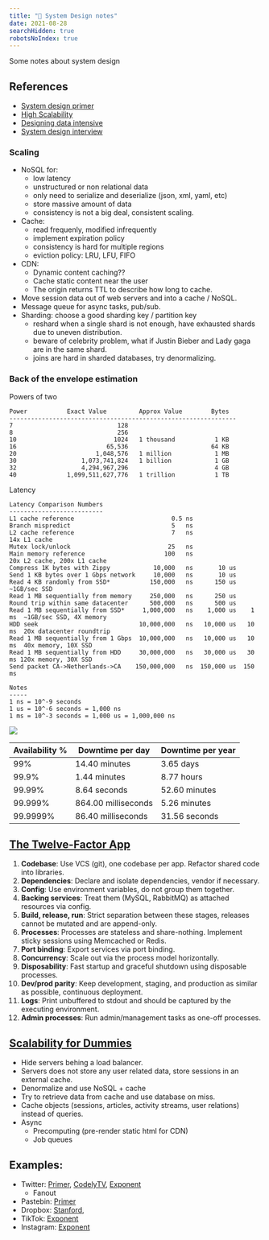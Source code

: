 ```yaml
---
title: "📝 System Design notes"
date: 2021-08-28
searchHidden: true
robotsNoIndex: true
---
```


Some notes about system design

<!--more-->

## References

- [System design primer](https://github.com/donnemartin/system-design-primer)
- [High Scalability](http://highscalability.squarespace.com/blog/category/example)
- [Designing data intensive](https://www.goodreads.com/book/show/23463279-designing-data-intensive-applications?ref=nav_sb_ss_1_15)
- [System design interview](https://www.goodreads.com/book/show/54109255-system-design-interview-an-insider-s-guide)

### Scaling

- NoSQL for:
  - low latency
  - unstructured or non relational data
  - only need to serialize and deserialize (json, xml, yaml, etc)
  - store massive amount of data
  - consistency is not a big deal, consistent scaling.
- Cache:
  - read frequenly, modified infrequently
  - implement expiration policy
  - consistency is hard for multiple regions
  - eviction policy: LRU, LFU, FIFO
- CDN:
  - Dynamic content caching??
  - Cache static content near the user
  - The origin returns TTL to describe how long to cache.
- Move session data out of web servers and into a cache / NoSQL.
- Message queue for async tasks, pub/sub.
- Sharding: choose a good sharding key / partition key
  - reshard when a single shard is not enough, have exhausted shards due to uneven distribution.
  - beware of celebrity problem, what if Justin Bieber and Lady gaga are in the same shard.
  - joins are hard in sharded databases, try denormalizing.

### Back of the envelope estimation

Powers of two

```
Power           Exact Value         Approx Value        Bytes
---------------------------------------------------------------
7                             128
8                             256
10                           1024   1 thousand           1 KB
16                         65,536                       64 KB
20                      1,048,576   1 million            1 MB
30                  1,073,741,824   1 billion            1 GB
32                  4,294,967,296                        4 GB
40              1,099,511,627,776   1 trillion           1 TB
```

Latency

```
Latency Comparison Numbers
--------------------------
L1 cache reference                           0.5 ns
Branch mispredict                            5   ns
L2 cache reference                           7   ns                      14x L1 cache
Mutex lock/unlock                           25   ns
Main memory reference                      100   ns                      20x L2 cache, 200x L1 cache
Compress 1K bytes with Zippy            10,000   ns       10 us
Send 1 KB bytes over 1 Gbps network     10,000   ns       10 us
Read 4 KB randomly from SSD*           150,000   ns      150 us          ~1GB/sec SSD
Read 1 MB sequentially from memory     250,000   ns      250 us
Round trip within same datacenter      500,000   ns      500 us
Read 1 MB sequentially from SSD*     1,000,000   ns    1,000 us    1 ms  ~1GB/sec SSD, 4X memory
HDD seek                            10,000,000   ns   10,000 us   10 ms  20x datacenter roundtrip
Read 1 MB sequentially from 1 Gbps  10,000,000   ns   10,000 us   10 ms  40x memory, 10X SSD
Read 1 MB sequentially from HDD     30,000,000   ns   30,000 us   30 ms 120x memory, 30X SSD
Send packet CA->Netherlands->CA    150,000,000   ns  150,000 us  150 ms

Notes
-----
1 ns = 10^-9 seconds
1 us = 10^-6 seconds = 1,000 ns
1 ms = 10^-3 seconds = 1,000 us = 1,000,000 ns
```

![](https://camo.githubusercontent.com/77f72259e1eb58596b564d1ad823af1853bc60a3/687474703a2f2f692e696d6775722e636f6d2f6b307431652e706e67)

| Availability % | Downtime per day    | Downtime per year |
| -------------- | ------------------- | ----------------- |
| 99%            | 14.40 minutes       | 3.65 days         |
| 99.9%          | 1.44 minutes        | 8.77 hours        |
| 99.99%         | 8.64 seconds        | 52.60 minutes     |
| 99.999%        | 864.00 milliseconds | 5.26 minutes      |
| 99.9999%       | 86.40 milliseconds  | 31.56 seconds     |

## [The Twelve-Factor App](https://12factor.net/)

1. **Codebase**: Use VCS (git), one codebase per app. Refactor shared code into libraries.
2. **Dependencies**: Declare and isolate dependencies, vendor if necessary.
3. **Config**: Use environment variables, do not group them together.
4. **Backing services**: Treat them (MySQL, RabbitMQ) as attached resources via config.
5. **Build, release, run**: Strict separation between these stages, releases cannot be mutated and are append-only.
6. **Processes**: Processes are stateless and share-nothing. Implement sticky sessions using Memcached or Redis.
7. **Port binding**: Export services via port binding.
8. **Concurrency**: Scale out via the process model horizontally.
9. **Disposability**: Fast startup and graceful shutdown using disposable processes.
10. **Dev/prod parity**: Keep development, staging, and production as similar as possible, continuous deployment.
11. **Logs**: Print unbuffered to stdout and should be captured by the executing environment.
12. **Admin processes**: Run admin/management tasks as one-off processes.

## [Scalability for Dummies](https://www.lecloud.net/tagged/scalability)

- Hide servers behing a load balancer.
- Servers does not store any user related data, store sessions in an external cache.
- Denormalize and use NoSQL + cache
- Try to retrieve data from cache and use database on miss.
- Cache objects (sessions, articles, activity streams, user relations) instead of queries.
- Async
  - Precomputing (pre-render static html for CDN)
  - Job queues

## Examples:

- Twitter: [Primer](https://github.com/donnemartin/system-design-primer/blob/master/solutions/system_design/twitter/README.md), [CodelyTV](https://youtu.be/6o0usvW5bqY), [Exponent](https://youtu.be/QF8JNSoJD8E)
  - Fanout
- Pastebin: [Primer](https://github.com/donnemartin/system-design-primer/blob/master/solutions/system_design/pastebin/README.md)
- Dropbox: [Stanford](https://youtu.be/PE4gwstWhmc),
- TikTok: [Exponent](https://youtu.be/Z-0g_aJL5Fw)
- Instagram: [Exponent](https://www.youtube.com/watch?v=VJpfO6KdyWE)

